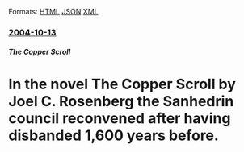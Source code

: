 
Formats: [HTML](/news/2004/10/13/in-the-novel-the-copper-scroll-by-joel-c-rosenberg-the-sanhedrin-council-reconvened-after-having-disbanded-1-600-years-before.html)  [JSON](/news/2004/10/13/in-the-novel-the-copper-scroll-by-joel-c-rosenberg-the-sanhedrin-council-reconvened-after-having-disbanded-1-600-years-before.json)  [XML](/news/2004/10/13/in-the-novel-the-copper-scroll-by-joel-c-rosenberg-the-sanhedrin-council-reconvened-after-having-disbanded-1-600-years-before.xml)  

### [2004-10-13](/news/2004/10/13/index.md)

##### The Copper Scroll
#  In the novel The Copper Scroll by Joel C. Rosenberg the Sanhedrin council reconvened after having disbanded 1,600 years before.



